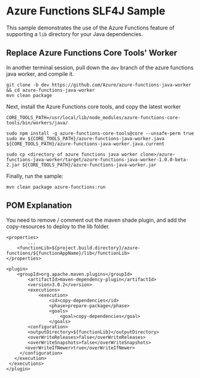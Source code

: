 # Azure Functions SLF4J Sample

This sample demonstrates the use of the Azure Functions feature of supporting a `lib` directory for your Java dependencies.

## Replace Azure Functions Core Tools' Worker

In another terminal session, pull down the `dev` branch of the azure functions java worker, and compile it.

```
git clone -b dev https://github.com/Azure/azure-functions-java-worker && cd azure-functions-java-worker
mvn clean package
```

Next, install the Azure Functions core tools, and copy the latest worker

```
CORE_TOOLS_PATH=/usr/local/lib/node_modules/azure-functions-core-tools/bin/workers/java/

sudo npm install -g azure-functions-core-tools@core --unsafe-perm true
sudo mv ${CORE_TOOLS_PATH}/azure-functions-java-worker.java ${CORE_TOOLS_PATH}/azure-functions-java-worker.java.current

sudo cp <directory of azure functions java worker clone>/azure-functions-java-worker/target/azure-functions-java-worker-1.0.0-beta-2.jar ${CORE_TOOLS_PATH}/azure-functions-java-worker.jar
```

Finally, run the sample:

```
mvn clean package azure-functions:run
```

## POM Explanation

You need to remove / comment out the maven shade plugin, and add the copy-resources to deploy to the lib folder.

```
<properties>
		...
    <functionLib>${project.build.directory}/azure-functions/${functionAppName}/lib</functionLib>
</properties>
```

```
<plugin>
	<groupId>org.apache.maven.plugins</groupId>
		<artifactId>maven-dependency-plugin</artifactId>
		<version>3.0.2</version>
		<executions>
   			<execution>
				<id>copy-dependencies</id>
				<phase>prepare-package</phase>
				<goals>
       				<goal>copy-dependencies</goal>
     			</goals>
		<configuration>
		<outputDirectory>${functionLib}</outputDirectory>
		<overWriteReleases>false</overWriteReleases>
		<overWriteSnapshots>false</overWriteSnapshots>
       <overWriteIfNewer>true</overWriteIfNewer>
     </configuration>
   </execution>
 </executions>
</plugin>
```